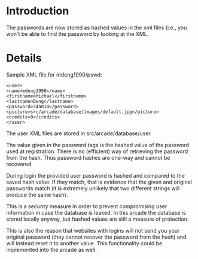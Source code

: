 # Introduction #

The passwords are now stored as hashed values in the xml files (i.e., you won't be able to find the password by looking at the XML.


# Details #

Sample XML file for mdeng1990/pswd:
```
<user>
<name>mdeng1990</name>
<firstname>Michael</firstname>
<lastname>Deng</lastname>
<password>34a810</password>
<picture>src/arcade/database/images/default.jpg</picture>
<credits>0</credits>
</user>
```

The user XML files are stored in src/arcade/database/user.

The value given in the password tags is the hashed value of the password used at registration.  There is no (efficient) way of retrieving the password from the hash.  Thus password hashes are one-way and cannot be recovered.

During login the provided user password is hashed and compared to the saved hash value.  If they match, that is evidence that the given and original passwords match (it is extremely unlikely that two different strings will produce the same hash).

This is a security measure in order to prevent compromising user information in case the database is leaked.  In this arcade the database is stored locally anyway, but hashed values are still a measure of protection.

This is also the reason that websites with logins will not send you your original password (they cannot recover the password from the hash) and will  instead reset it to another value.  This functionality could be implemented into the arcade as well.
